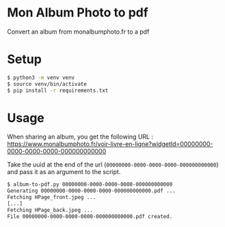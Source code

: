 Mon Album Photo to pdf
======================

Convert an album from monalbumphoto.fr to a pdf

# Setup

```bash
$ python3 -m venv venv
$ source venv/bin/activate
$ pip install -r requirements.txt
```

# Usage

When sharing an album, you get the following URL : https://www.monalbumphoto.fr/voir-livre-en-ligne?widgetId=00000000-0000-0000-0000-000000000000

Take the uuid at the end of the url (`00000000-0000-0000-0000-000000000000`) and pass it as an argument to the script.

```bash
$ album-to-pdf.py 00000000-0000-0000-0000-000000000000
Generating 00000000-0000-0000-0000-000000000000.pdf ...
Fetching HPage_front.jpeg ...
[...]
Fetching HPage_back.jpeg ...
File 00000000-0000-0000-0000-000000000000.pdf created.
```
